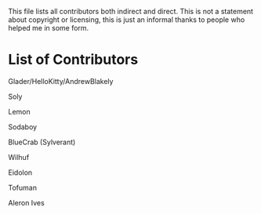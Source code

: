 This file lists all contributors both indirect and direct. This is not a statement about copyright or licensing, this is just an informal thanks to people who helped me in some form.

# List of Contributors
Glader/HelloKitty/AndrewBlakely

Soly

Lemon

Sodaboy

BlueCrab (Sylverant)

Wilhuf

Eidolon

Tofuman

Aleron Ives
